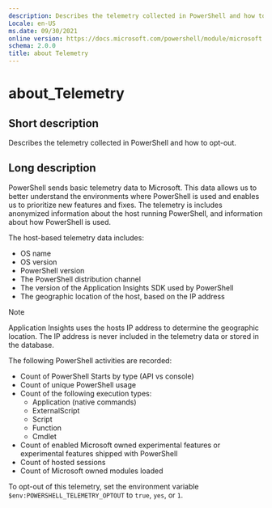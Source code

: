```yaml
---
description: Describes the telemetry collected in PowerShell and how to opt-out.
Locale: en-US
ms.date: 09/30/2021
online version: https://docs.microsoft.com/powershell/module/microsoft.powershell.core/about/about_telemetry?view=powershell-7.3&WT.mc_id=ps-gethelp
schema: 2.0.0
title: about Telemetry
---
```

# about_Telemetry

## Short description

Describes the telemetry collected in PowerShell and how to opt-out.

## Long description

PowerShell sends basic telemetry data to Microsoft. This data allows us to
better understand the environments where PowerShell is used and enables us to
prioritize new features and fixes. The telemetry is includes anonymized
information about the host running PowerShell, and information about how
PowerShell is used.

The host-based telemetry data includes:

- OS name
- OS version
- PowerShell version
- The PowerShell distribution channel
- The version of the Application Insights SDK used by PowerShell
- The geographic location of the host, based on the IP address

> [!NOTE]
> Application Insights uses the hosts IP address to determine the geographic location. The IP
> address is never included in the telemetry data or stored in the database.

The following PowerShell activities are recorded:

- Count of PowerShell Starts by type (API vs console)
- Count of unique PowerShell usage
- Count of the following execution types:
  - Application (native commands)
  - ExternalScript
  - Script
  - Function
  - Cmdlet
- Count of enabled Microsoft owned experimental features or experimental
  features shipped with PowerShell
- Count of hosted sessions
- Count of Microsoft owned modules loaded

To opt-out of this telemetry, set the environment variable
`$env:POWERSHELL_TELEMETRY_OPTOUT` to `true`, `yes`, or `1`.
